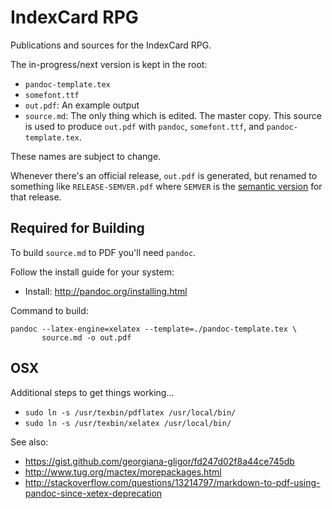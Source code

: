 # IndexCard RPG

Publications and sources for the IndexCard RPG.

The in-progress/next version is kept in the root:

  * `pandoc-template.tex`
  * `somefont.ttf`
  * `out.pdf`: An example output
  * `source.md`: The only thing which is edited. The
    master copy. This source is used to produce `out.pdf`
    with `pandoc`, `somefont.ttf`, and `pandoc-template.tex`.

These names are subject to change.

Whenever there's an official release, `out.pdf` is generated,
but renamed to something like `RELEASE-SEMVER.pdf` where `SEMVER`
is the [semantic version](http://semver.org/) for that release.

## Required for Building

To build `source.md` to PDF you'll need `pandoc`.

Follow the install guide for your system:

  * Install: http://pandoc.org/installing.html

Command to build:

```
pandoc --latex-engine=xelatex --template=./pandoc-template.tex \
       source.md -o out.pdf
```

## OSX

Additional steps to get things working...

  * `sudo ln -s /usr/texbin/pdflatex /usr/local/bin/`
  * `sudo ln -s /usr/texbin/xelatex /usr/local/bin/`

See also:

  * https://gist.github.com/georgiana-gligor/fd247d02f8a44ce745db
  * http://www.tug.org/mactex/morepackages.html
  * http://stackoverflow.com/questions/13214797/markdown-to-pdf-using-pandoc-since-xetex-deprecation
